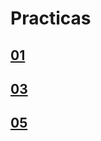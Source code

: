 # Practicas
   
  ## [01](Practica-01.md)

  ## [03](https://github.com/DIAFOC/PICS-EX2.git)

  ## [05](Practica-05.md)